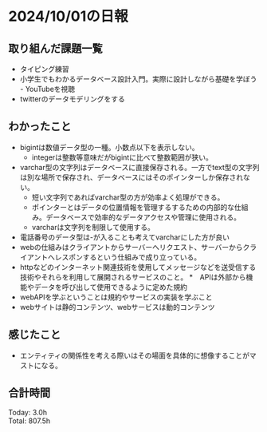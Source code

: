 # 2024/10/01の日報
## 取り組んだ課題一覧
* タイピング練習
* 小学生でもわかるデータベース設計入門。実際に設計しながら基礎を学ぼう - YouTubeを視聴
* twitterのデータモデリングをする
## わかったこと
* bigintは数値データ型の一種。小数点以下を表示しない。
  *  integerは整数等意味だがbigintに比べて整数範囲が狭い。 
* varchar型の文字列はデータベースに直接保存される。一方でtext型の文字列は別な場所で保存され、データベースにはそのポインターしか保存されない。
  *  短い文字列であればvarchar型の方が効率よく処理ができる。
  *  ポインターとはデータの位置情報を管理するするための内部的な仕組み。データベースで効率的なデータアクセスや管理に使用される。
  *  varcharは文字列を制限して使用する。
*  電話番号のデータ型は-が入ることも考えてvarcharにした方が良い
*   webの仕組みはクライアントからサーバーへリクエスト、サーバーからクライアントへレスポンするという仕組みで成り立っている。
  *  httpなどのインターネット関連技術を使用してメッセージなどを送受信する技術やそれらを利用して展開されるサービスのこと。
*　APIは外部から機能やデータを呼び出して使用できるように定めた規約
* webAPIを学ぶということは規約やサービスの実装を学ぶこと
* webサイトは静的コンテンツ、webサービスは動的コンテンツ     
## 感じたこと
*  エンティティの関係性を考える際いはその場面を具体的に想像することがマストになる。
## 合計時間  
Today: 3.0h<br>
Total: 807.5h
